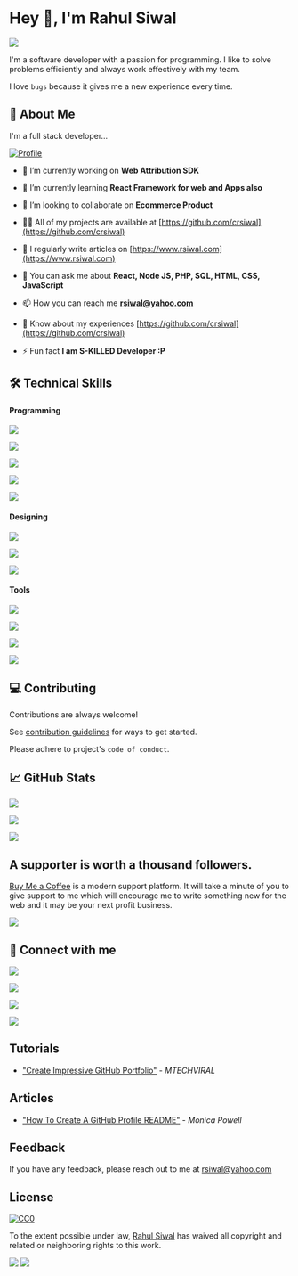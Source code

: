 
# Hey 👋, I'm Rahul Siwal 

[![](https://komarev.com/ghpvc/?username=crsiwal&label=User+visited+my+profile&color=0e75b6&style=plastic)](https://github.com/crsiwal)

I'm a software developer with a passion for programming. 
I like to solve problems efficiently and always work effectively with my team.

I love `bugs` because it gives me a new experience every time.


## 🚀 About Me
I'm a full stack developer... 

[![Profile](https://github-profile-trophy.vercel.app/?username=crsiwal)](https://github.com/crsiwal)

- 🔭 I’m currently working on **Web Attribution SDK**

- 🌱 I’m currently learning **React Framework for web and Apps also**

- 👯 I’m looking to collaborate on **Ecommerce Product**

- 👨‍💻 All of my projects are available at [https://github.com/crsiwal](https://github.com/crsiwal)

- 📝 I regularly write articles on [https://www.rsiwal.com](https://www.rsiwal.com)

- 💬 You can ask me about **React, Node JS, PHP, SQL, HTML, CSS, JavaScript**

- 📫 How you can reach me **rsiwal@yahoo.com**

- 📄 Know about my experiences [https://github.com/crsiwal](https://github.com/crsiwal)

- ⚡ Fun fact **I am S-KILLED Developer :P**

## 🛠 Technical Skills

#### Programming

![](https://img.shields.io/badge/Code-React-informational?style=flat&logo=react&color=61DAFB)

![](https://img.shields.io/badge/Code-Redux-informational?style=flat&logo=Redux&color=764ABC)

![](https://img.shields.io/badge/Code-JavaScript-informational?style=flat&logo=JavaScript&color=F7DF1E)

![](https://img.shields.io/badge/Code-HTML5-informational?style=flat&logo=HTML5&color=E34F26)

![](https://img.shields.io/badge/Code-PostgreSQL-informational?style=flat&logo=PostgreSQL&color=336791)

#### Designing

![](https://img.shields.io/badge/Style-Bootstrap-informational?style=flat&logo=Bootstrap&color=7952B3)

![](https://img.shields.io/badge/Style-CSS3-informational?style=flat&logo=CSS3&color=1572B6)

![](https://img.shields.io/badge/Style-styled--components-informational?style=flat&logo=styled-components&color=DB7093)

#### Tools

![](https://img.shields.io/badge/Tools-NPM-informational?style=flat&logo=NPM&color=CB3837)

![](https://img.shields.io/badge/Tools-Heroku-informational?style=flat&logo=Heroku&color=430098)

![](https://img.shields.io/badge/Tools-Git-informational?style=flat&logo=Git&color=F05032)

![](https://img.shields.io/badge/Tools-GitHub-informational?style=flat&logo=GitHub&color=181717)

## 💻 Contributing

Contributions are always welcome!

See [contribution guidelines](contributing.md) for ways to get started.

Please adhere to project's `code of conduct`.
## 📈 GitHub Stats 

[![](https://github-readme-stats.vercel.app/api/top-langs?username=crsiwal&show_icons=true&locale=en&layout=compact)](https://github.com/crsiwal)

[![](https://github-readme-stats.vercel.app/api?username=crsiwal)](https://github.com/crsiwal)

[![](https://github-readme-streak-stats.herokuapp.com/?user=crsiwal)](https://github.com/crsiwal)

## A supporter is worth a thousand followers.

[Buy Me a Coffee](https://www.buymeacoffee.com/rsiwal) is a modern support platform. It will take a minute of you to give support to me which will encourage me to write something new for the web and it may be your next profit business.

[![](https://cdn.buymeacoffee.com/buttons/v2/default-yellow.png)](https://www.buymeacoffee.com/rsiwal)
## 🤝 Connect with me

[![](https://img.shields.io/badge/Profile-Twitter-1DA1F2?style=flat&logo=twitter&color=336791&logoColor=white)](https://twitter.com/rahulsiwal)

[![](https://img.shields.io/badge/Profile-Linkedin-0A66C2?style=flat&logo=linkedin&logoColor=white)](https://linkedin.com/in/rsiwal)

[![](https://img.shields.io/badge/Profile-Facebook-3b5998?style=flat&logo=facebook&logoColor=white)](https://fb.com/rsiwal)

[![](https://img.shields.io/badge/Profile-Instagram-3f729b?style=flat&logo=instagram&logoColor=white)](https://instagram.com/rahulsiwal)
## Tutorials

- ["Create Impressive GitHub Portfolio"](https://www.youtube.com/watch?v=dkE4mVhwMB4) - *MTECHVIRAL*


## Articles

- ["How To Create A GitHub Profile README"](https://www.aboutmonica.com/blog/how-to-create-a-github-profile-readme) - *Monica Powell*

## Feedback

If you have any feedback, please reach out to me at rsiwal@yahoo.com


## License 

[![CC0](https://licensebuttons.net/p/zero/1.0/88x31.png)](https://creativecommons.org/publicdomain/zero/1.0/)

To the extent possible under law, [Rahul Siwal](https://github.com/crsiwal) has waived all copyright and related or neighboring rights to this work.

<img style="display:hidden;" src="https://komarev.com/ghpvc/?username=crsiwal"/>
<img style="display:hidden;" src="https://komarev.com/ghpvc/?username=crsiwal"/>

